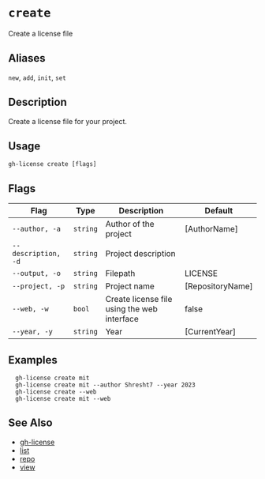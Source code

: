 # `create`

Create a license file

## Aliases

`new`, `add`, `init`, `set`

## Description

Create a license file for your project.

## Usage

```
gh-license create [flags]
```

## Flags

| Flag                | Type     | Description                                 | Default          |
| ------------------- | -------- | ------------------------------------------- | ---------------- |
| `--author, -a`      | `string` | Author of the project                       | [AuthorName]     |
| `--description, -d` | `string` | Project description                         |                  |
| `--output, -o`      | `string` | Filepath                                    | LICENSE          |
| `--project, -p`     | `string` | Project name                                | [RepositoryName] |
| `--web, -w`         | `bool`   | Create license file using the web interface | false            |
| `--year, -y`        | `string` | Year                                        | [CurrentYear]    |

## Examples

```
  gh-license create mit
  gh-license create mit --author Shresht7 --year 2023
  gh-license create --web
  gh-license create mit --web
```

## See Also

- [gh-license](./gh-license.md)
- [list](./list.md)
- [repo](./repo.md)
- [view](./view.md)

